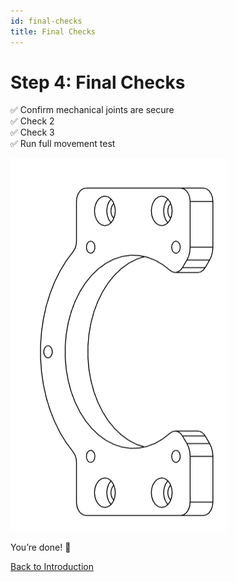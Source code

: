 ```yaml
---
id: final-checks
title: Final Checks
---
```


# Step 4: Final Checks

✅ Confirm mechanical joints are secure  
✅ Check 2  
✅ Check 3  
✅ Run full movement test  

![Completed Arm](/img/BOM/J1_A.png)

You’re done! 🎉

[Back to Introduction](./intro)
